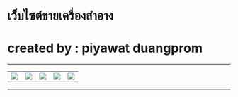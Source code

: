 
# เว็บไซต์ขายเครื่องสำอาง

# created by : piyawat duangprom

***
<table>
  <tr>
    <td>
      <img src="https://i.ibb.co/Kj31V3H/724.png">
    </td>
    <td>
      <img src="https://i.ibb.co/FgM2qnD/744.png">
    </td>
    <td>
      <img src="https://i.ibb.co/BZr76TH/749.png">
    </td>
    <td>
      <img src="https://i.ibb.co/BZr76TH/751.png">
    </td>
    <td>
      <img src="https://i.ibb.co/BZr76TH/755.png">
    </td>
  <tr>
</table>

***
